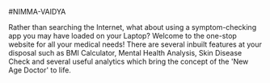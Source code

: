 #NIMMA-VAIDYA

Rather than searching the Internet, what about using a symptom-checking app you may have loaded on your Laptop? Welcome to the one-stop website for all your medical needs! There are several inbuilt features at your disposal such as BMI Calculator, Mental Health Analysis, Skin Disease Check and several useful analytics which bring the concept of the 'New Age Doctor' to life.
